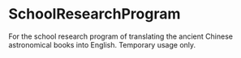 # SchoolResearchProgram
For the school research program of translating the ancient Chinese astronomical books into English. Temporary usage only.
